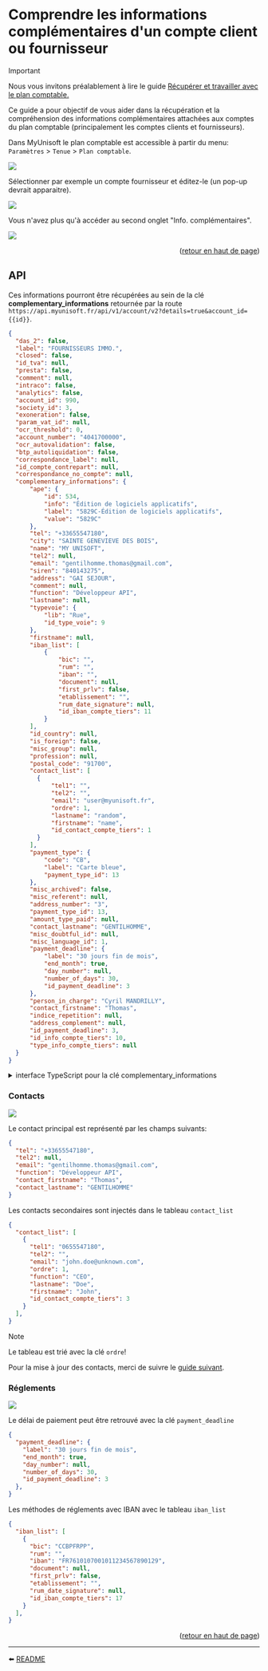 <span id="readme-top"></span>

# Comprendre les informations complémentaires d'un compte client ou fournisseur

> [!IMPORTANT]
> Nous vous invitons préalablement à lire le guide [Récupérer et travailler avec le plan comptable.](./plan_comptable.md)

Ce guide a pour objectif de vous aider dans la récupération et la compréhension des informations complémentaires attachées aux comptes du plan comptable (principalement les comptes clients et fournisseurs).

Dans MyUnisoft le plan comptable est accessible à partir du menu: `Paramètres` > `Tenue` > `Plan comptable`.

![](../../../images/plan_comptable.PNG)

Sélectionner par exemple un compte fournisseur et éditez-le (un pop-up devrait apparaitre).

![](../../../images/fiche_compte.PNG)

Vous n'avez plus qu'à accéder au second onglet "Info. complémentaires".

![](../../../images/fiche_compte_complementaire.PNG)

<p align="right">(<a href="#readme-top">retour en haut de page</a>)</p>

## API

Ces informations pourront être récupérées au sein de la clé **complementary_informations** retournée par la route `https://api.myunisoft.fr/api/v1/account/v2?details=true&account_id={{id}}`.


```json
{
  "das_2": false,
  "label": "FOURNISSEURS IMMO.",
  "closed": false,
  "id_tva": null,
  "presta": false,
  "comment": null,
  "intraco": false,
  "analytics": false,
  "account_id": 990,
  "society_id": 3,
  "exoneration": false,
  "param_vat_id": null,
  "ocr_threshold": 0,
  "account_number": "4041700000",
  "ocr_autovalidation": false,
  "btp_autoliquidation": false,
  "correspondance_label": null,
  "id_compte_contrepart": null,
  "correspondance_no_compte": null,
  "complementary_informations": {
      "ape": {
          "id": 534,
          "info": "Édition de logiciels applicatifs",
          "label": "5829C-Édition de logiciels applicatifs",
          "value": "5829C"
      },
      "tel": "+33655547180",
      "city": "SAINTE GENEVIEVE DES BOIS",
      "name": "MY UNISOFT",
      "tel2": null,
      "email": "gentilhomme.thomas@gmail.com",
      "siren": "840143275",
      "address": "GAI SEJOUR",
      "comment": null,
      "function": "Développeur API",
      "lastname": null,
      "typevoie": {
          "lib": "Rue",
          "id_type_voie": 9
      },
      "firstname": null,
      "iban_list": [
          {
              "bic": "",
              "rum": "",
              "iban": "",
              "document": null,
              "first_prlv": false,
              "etablissement": "",
              "rum_date_signature": null,
              "id_iban_compte_tiers": 11
          }
      ],
      "id_country": null,
      "is_foreign": false,
      "misc_group": null,
      "profession": null,
      "postal_code": "91700",
      "contact_list": [
        {
            "tel1": "",
            "tel2": "",
            "email": "user@myunisoft.fr",
            "ordre": 1,
            "lastname": "random",
            "firstname": "name",
            "id_contact_compte_tiers": 1
        }
      ],
      "payment_type": {
          "code": "CB",
          "label": "Carte bleue",
          "payment_type_id": 13
      },
      "misc_archived": false,
      "misc_referent": null,
      "address_number": "3",
      "payment_type_id": 13,
      "amount_type_paid": null,
      "contact_lastname": "GENTILHOMME",
      "misc_doubtful_id": null,
      "misc_language_id": 1,
      "payment_deadline": {
          "label": "30 jours fin de mois",
          "end_month": true,
          "day_number": null,
          "number_of_days": 30,
          "id_payment_deadline": 3
      },
      "person_in_charge": "Cyril MANDRILLY",
      "contact_firstname": "Thomas",
      "indice_repetition": null,
      "address_complement": null,
      "id_payment_deadline": 3,
      "id_info_compte_tiers": 10,
      "type_info_compte_tiers": null
  }
}
```

> 

<details><summary>interface TypeScript pour la clé complementary_informations</summary>

```ts
export interface ComplementaryInformations {
  ape?: Ape;
  tel?: string;
  city?: string;
  name?: string;
  tel2: null | string;
  email?: string;
  siren: string;
  address?: string;
  comment: null | string;
  function?: string;
  lastname: null | string;
  typevoie?: Typevoie;
  firstname: null | string;
  iban_list: IbanList[];
  id_country?: number;
  is_foreign: boolean;
  misc_group: any;
  profession?: string;
  postal_code?: string;
  contact_list: ContactList[];
  payment_type: PaymentType;
  misc_archived: boolean;
  misc_referent: any;
  address_number?: string;
  payment_type_id?: number;
  amount_type_paid: any;
  contact_lastname?: string;
  misc_doubtful_id: any;
  misc_language_id: number;
  payment_deadline: PaymentDeadline;
  person_in_charge?: string;
  contact_firstname?: string;
  indice_repetition?: string;
  address_complement?: string;
  id_payment_deadline?: number;
  id_info_compte_tiers: number;
  type_info_compte_tiers: any;
}

export interface ContactList {
  tel1: string;
  tel2: string;
  email: string;
  ordre: number;
  lastname: string;
  firstname: string;
  id_contact_compte_tiers: number;
  function: string;
}

export interface Ape {
  id: number;
  info: string;
  label: string;
  value: string;
}

export interface Typevoie {
  lib: string;
  id_type_voie: number;
}

export interface IbanList {
  bic: string;
  rum: string;
  iban: string;
  first_prlv: boolean;
  etablissement: string;
  rum_date_signature: null | string;
  id_iban_compte_tiers: number;
  document: any;
}

export interface PaymentType {
  code?: string;
  label?: string;
  payment_type_id?: number;
}

export interface PaymentDeadline {
  label?: string;
  end_month?: boolean;
  day_number: null | number;
  number_of_days?: number;
  id_payment_deadline?: number;
}
```

</details>

### Contacts

![](../../../images/fiche_compte_contact.PNG)

Le contact principal est représenté par les champs suivants:

```json
{
  "tel": "+33655547180",
  "tel2": null,
  "email": "gentilhomme.thomas@gmail.com",
  "function": "Développeur API",
  "contact_firstname": "Thomas",
  "contact_lastname": "GENTILHOMME"
}
```

Les contacts secondaires sont injectés dans le tableau `contact_list`

```json
{
  "contact_list": [
    {
      "tel1": "0655547180",
      "tel2": "",
      "email": "john.doe@unknown.com",
      "ordre": 1,
      "function": "CEO",
      "lastname": "Doe",
      "firstname": "John",
      "id_contact_compte_tiers": 3
    }
  ],
}
```

> [!NOTE]
> Le tableau est trié avec la clé `ordre`!

Pour la mise à jour des contacts, merci de suivre le [guide suivant](./update_contact.md).

### Réglements

![](../../../images/fiche_compte_reglement.PNG)

Le délai de paiement peut être retrouvé avec la clé `payment_deadline`

```json
{
  "payment_deadline": {
    "label": "30 jours fin de mois",
    "end_month": true,
    "day_number": null,
    "number_of_days": 30,
    "id_payment_deadline": 3
  },
}
```

Les méthodes de réglements avec IBAN avec le tableau `iban_list`

```json
{
  "iban_list": [
    {
      "bic": "CCBPFRPP",
      "rum": "",
      "iban": "FR7610107001011234567890129",
      "document": null,
      "first_prlv": false,
      "etablissement": "",
      "rum_date_signature": null,
      "id_iban_compte_tiers": 17
    }
  ],
}
```

<p align="right">(<a href="#readme-top">retour en haut de page</a>)</p>

---

⬅️ [README](../../../../README.md)

